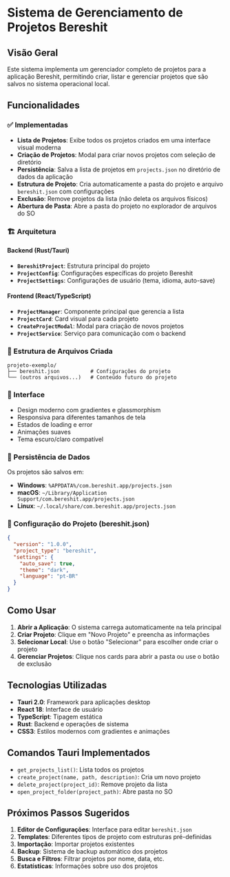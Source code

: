 # Sistema de Gerenciamento de Projetos Bereshit

## Visão Geral

Este sistema implementa um gerenciador completo de projetos para a aplicação Bereshit, permitindo criar, listar e gerenciar projetos que são salvos no sistema operacional local.

## Funcionalidades

### ✅ Implementadas

- **Lista de Projetos**: Exibe todos os projetos criados em uma interface visual moderna
- **Criação de Projetos**: Modal para criar novos projetos com seleção de diretório
- **Persistência**: Salva a lista de projetos em `projects.json` no diretório de dados da aplicação
- **Estrutura de Projeto**: Cria automaticamente a pasta do projeto e arquivo `bereshit.json` com configurações
- **Exclusão**: Remove projetos da lista (não deleta os arquivos físicos)
- **Abertura de Pasta**: Abre a pasta do projeto no explorador de arquivos do SO

### 🏗️ Arquitetura

#### Backend (Rust/Tauri)

- **`BereshitProject`**: Estrutura principal do projeto
- **`ProjectConfig`**: Configurações específicas do projeto Bereshit
- **`ProjectSettings`**: Configurações de usuário (tema, idioma, auto-save)

#### Frontend (React/TypeScript)

- **`ProjectManager`**: Componente principal que gerencia a lista
- **`ProjectCard`**: Card visual para cada projeto
- **`CreateProjectModal`**: Modal para criação de novos projetos
- **`ProjectService`**: Serviço para comunicação com o backend

### 📁 Estrutura de Arquivos Criada

```
projeto-exemplo/
├── bereshit.json          # Configurações do projeto
└── (outros arquivos...)   # Conteúdo futuro do projeto
```

### 🎨 Interface

- Design moderno com gradientes e glassmorphism
- Responsiva para diferentes tamanhos de tela
- Estados de loading e error
- Animações suaves
- Tema escuro/claro compatível

### 💾 Persistência de Dados

Os projetos são salvos em:
- **Windows**: `%APPDATA%/com.bereshit.app/projects.json`
- **macOS**: `~/Library/Application Support/com.bereshit.app/projects.json`
- **Linux**: `~/.local/share/com.bereshit.app/projects.json`

### 🔧 Configuração do Projeto (bereshit.json)

```json
{
  "version": "1.0.0",
  "project_type": "bereshit",
  "settings": {
    "auto_save": true,
    "theme": "dark",
    "language": "pt-BR"
  }
}
```

## Como Usar

1. **Abrir a Aplicação**: O sistema carrega automaticamente na tela principal
2. **Criar Projeto**: Clique em "Novo Projeto" e preencha as informações
3. **Selecionar Local**: Use o botão "Selecionar" para escolher onde criar o projeto
4. **Gerenciar Projetos**: Clique nos cards para abrir a pasta ou use o botão de exclusão

## Tecnologias Utilizadas

- **Tauri 2.0**: Framework para aplicações desktop
- **React 18**: Interface de usuário
- **TypeScript**: Tipagem estática
- **Rust**: Backend e operações de sistema
- **CSS3**: Estilos modernos com gradientes e animações

## Comandos Tauri Implementados

- `get_projects_list()`: Lista todos os projetos
- `create_project(name, path, description)`: Cria um novo projeto
- `delete_project(project_id)`: Remove projeto da lista
- `open_project_folder(project_path)`: Abre pasta no SO

## Próximos Passos Sugeridos

1. **Editor de Configurações**: Interface para editar `bereshit.json`
2. **Templates**: Diferentes tipos de projeto com estruturas pré-definidas
3. **Importação**: Importar projetos existentes
4. **Backup**: Sistema de backup automático dos projetos
5. **Busca e Filtros**: Filtrar projetos por nome, data, etc.
6. **Estatísticas**: Informações sobre uso dos projetos
